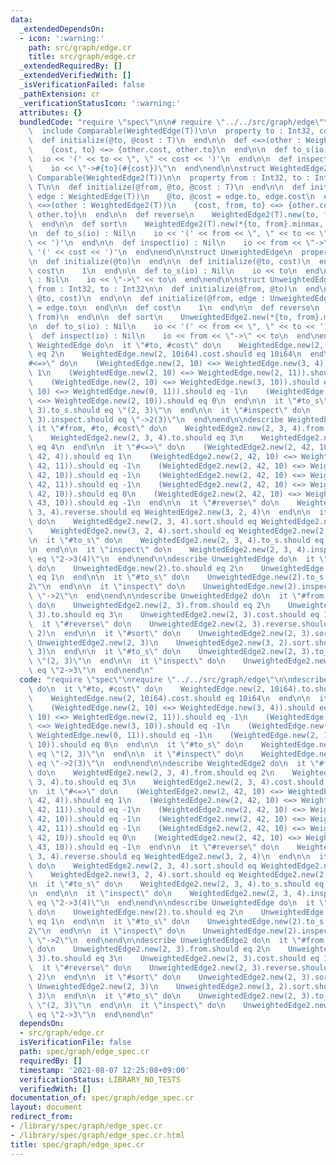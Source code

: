 ```yaml
---
data:
  _extendedDependsOn:
  - icon: ':warning:'
    path: src/graph/edge.cr
    title: src/graph/edge.cr
  _extendedRequiredBy: []
  _extendedVerifiedWith: []
  _isVerificationFailed: false
  _pathExtension: cr
  _verificationStatusIcon: ':warning:'
  attributes: {}
  bundledCode: "require \"spec\"\n\n# require \"../../src/graph/edge\"\nstruct WeightedEdge(T)\n\
    \  include Comparable(WeightedEdge(T))\n\n  property to : Int32, cost : T\n\n\
    \  def initialize(@to, @cost : T)\n  end\n\n  def <=>(other : WeightedEdge(T))\n\
    \    {cost, to} <=> {other.cost, other.to}\n  end\n\n  def to_s(io) : Nil\n  \
    \  io << '(' << to << \", \" << cost << ')'\n  end\n\n  def inspect(io) : Nil\n\
    \    io << \"->#{to}(#{cost})\"\n  end\nend\n\nstruct WeightedEdge2(T)\n  include\
    \ Comparable(WeightedEdge2(T))\n\n  property from : Int32, to : Int32, cost :\
    \ T\n\n  def initialize(@from, @to, @cost : T)\n  end\n\n  def initialize(@from,\
    \ edge : WeightedEdge(T))\n    @to, @cost = edge.to, edge.cost\n  end\n\n  def\
    \ <=>(other : WeightedEdge2(T))\n    {cost, from, to} <=> {other.cost, other.from,\
    \ other.to}\n  end\n\n  def reverse\n    WeightedEdge2(T).new(to, from, cost)\n\
    \  end\n\n  def sort\n    WeightedEdge2(T).new(*{to, from}.minmax, cost)\n  end\n\
    \n  def to_s(io) : Nil\n    io << '(' << from << \", \" << to << \", \" << cost\
    \ << ')'\n  end\n\n  def inspect(io) : Nil\n    io << from << \"->\" << to <<\
    \ '(' << cost << ')'\n  end\nend\n\nstruct UnweightedEdge\n  property to : Int32\n\
    \n  def initialize(@to)\n  end\n\n  def initialize(@to, cost)\n  end\n\n  def\
    \ cost\n    1\n  end\n\n  def to_s(io) : Nil\n    io << to\n  end\n\n  def inspect(io)\
    \ : Nil\n    io << \"->\" << to\n  end\nend\n\nstruct UnweightedEdge2\n  property\
    \ from : Int32, to : Int32\n\n  def initialize(@from, @to)\n  end\n\n  def initialize(@from,\
    \ @to, cost)\n  end\n\n  def initialize(@from, edge : UnweightedEdge)\n    @to\
    \ = edge.to\n  end\n\n  def cost\n    1\n  end\n\n  def reverse\n    UnweightedEdge2.new(to,\
    \ from)\n  end\n\n  def sort\n    UnweightedEdge2.new(*{to, from}.minmax)\n  end\n\
    \n  def to_s(io) : Nil\n    io << '(' << from << \", \" << to << ')'\n  end\n\n\
    \  def inspect(io) : Nil\n    io << from << \"->\" << to\n  end\nend\n\ndescribe\
    \ WeightedEdge do\n  it \"#to, #cost\" do\n    WeightedEdge.new(2, 10i64).to.should\
    \ eq 2\n    WeightedEdge.new(2, 10i64).cost.should eq 10i64\n  end\n\n  it \"\
    #<=>\" do\n    (WeightedEdge.new(2, 10) <=> WeightedEdge.new(3, 4)).should eq\
    \ 1\n    (WeightedEdge.new(2, 10) <=> WeightedEdge.new(2, 11)).should eq -1\n\
    \    (WeightedEdge.new(2, 10) <=> WeightedEdge.new(3, 10)).should eq -1\n    (WeightedEdge.new(2,\
    \ 10) <=> WeightedEdge.new(0, 11)).should eq -1\n    (WeightedEdge.new(2, 10)\
    \ <=> WeightedEdge.new(2, 10)).should eq 0\n  end\n\n  it \"#to_s\" do\n    WeightedEdge.new(2,\
    \ 3).to_s.should eq \"(2, 3)\"\n  end\n\n  it \"#inspect\" do\n    WeightedEdge.new(2,\
    \ 3).inspect.should eq \"->2(3)\"\n  end\nend\n\ndescribe WeightedEdge2 do\n \
    \ it \"#from, #to, #cost\" do\n    WeightedEdge2.new(2, 3, 4).from.should eq 2\n\
    \    WeightedEdge2.new(2, 3, 4).to.should eq 3\n    WeightedEdge2.new(2, 3, 4).cost.should\
    \ eq 4\n  end\n\n  it \"#<=>\" do\n    (WeightedEdge2.new(2, 42, 10) <=> WeightedEdge2.new(3,\
    \ 42, 4)).should eq 1\n    (WeightedEdge2.new(2, 42, 10) <=> WeightedEdge2.new(2,\
    \ 42, 11)).should eq -1\n    (WeightedEdge2.new(2, 42, 10) <=> WeightedEdge2.new(3,\
    \ 42, 10)).should eq -1\n    (WeightedEdge2.new(2, 42, 10) <=> WeightedEdge2.new(0,\
    \ 42, 11)).should eq -1\n    (WeightedEdge2.new(2, 42, 10) <=> WeightedEdge2.new(2,\
    \ 42, 10)).should eq 0\n    (WeightedEdge2.new(2, 42, 10) <=> WeightedEdge2.new(2,\
    \ 43, 10)).should eq -1\n  end\n\n  it \"#reverse\" do\n    WeightedEdge2.new(2,\
    \ 3, 4).reverse.should eq WeightedEdge2.new(3, 2, 4)\n  end\n\n  it \"#sort\"\
    \ do\n    WeightedEdge2.new(2, 3, 4).sort.should eq WeightedEdge2.new(2, 3, 4)\n\
    \    WeightedEdge2.new(3, 2, 4).sort.should eq WeightedEdge2.new(2, 3, 4)\n  end\n\
    \n  it \"#to_s\" do\n    WeightedEdge2.new(2, 3, 4).to_s.should eq \"(2, 3, 4)\"\
    \n  end\n\n  it \"inspect\" do\n    WeightedEdge2.new(2, 3, 4).inspect.should\
    \ eq \"2->3(4)\"\n  end\nend\n\ndescribe UnweightedEdge do\n  it \"#to, #cost\"\
    \ do\n    UnweightedEdge.new(2).to.should eq 2\n    UnweightedEdge.new(2).cost.should\
    \ eq 1\n  end\n\n  it \"#to_s\" do\n    UnweightedEdge.new(2).to_s.should eq \"\
    2\"\n  end\n\n  it \"inspect\" do\n    UnweightedEdge.new(2).inspect.should eq\
    \ \"->2\"\n  end\nend\n\ndescribe UnweightedEdge2 do\n  it \"#from, #to, #cost\"\
    \ do\n    UnweightedEdge2.new(2, 3).from.should eq 2\n    UnweightedEdge2.new(2,\
    \ 3).to.should eq 3\n    UnweightedEdge2.new(2, 3).cost.should eq 1\n  end\n\n\
    \  it \"#reverse\" do\n    UnweightedEdge2.new(2, 3).reverse.should eq UnweightedEdge2.new(3,\
    \ 2)\n  end\n\n  it \"#sort\" do\n    UnweightedEdge2.new(2, 3).sort.should eq\
    \ UnweightedEdge2.new(2, 3)\n    UnweightedEdge2.new(3, 2).sort.should eq UnweightedEdge2.new(2,\
    \ 3)\n  end\n\n  it \"#to_s\" do\n    UnweightedEdge2.new(2, 3).to_s.should eq\
    \ \"(2, 3)\"\n  end\n\n  it \"inspect\" do\n    UnweightedEdge2.new(2, 3).inspect.should\
    \ eq \"2->3\"\n  end\nend\n"
  code: "require \"spec\"\nrequire \"../../src/graph/edge\"\n\ndescribe WeightedEdge\
    \ do\n  it \"#to, #cost\" do\n    WeightedEdge.new(2, 10i64).to.should eq 2\n\
    \    WeightedEdge.new(2, 10i64).cost.should eq 10i64\n  end\n\n  it \"#<=>\" do\n\
    \    (WeightedEdge.new(2, 10) <=> WeightedEdge.new(3, 4)).should eq 1\n    (WeightedEdge.new(2,\
    \ 10) <=> WeightedEdge.new(2, 11)).should eq -1\n    (WeightedEdge.new(2, 10)\
    \ <=> WeightedEdge.new(3, 10)).should eq -1\n    (WeightedEdge.new(2, 10) <=>\
    \ WeightedEdge.new(0, 11)).should eq -1\n    (WeightedEdge.new(2, 10) <=> WeightedEdge.new(2,\
    \ 10)).should eq 0\n  end\n\n  it \"#to_s\" do\n    WeightedEdge.new(2, 3).to_s.should\
    \ eq \"(2, 3)\"\n  end\n\n  it \"#inspect\" do\n    WeightedEdge.new(2, 3).inspect.should\
    \ eq \"->2(3)\"\n  end\nend\n\ndescribe WeightedEdge2 do\n  it \"#from, #to, #cost\"\
    \ do\n    WeightedEdge2.new(2, 3, 4).from.should eq 2\n    WeightedEdge2.new(2,\
    \ 3, 4).to.should eq 3\n    WeightedEdge2.new(2, 3, 4).cost.should eq 4\n  end\n\
    \n  it \"#<=>\" do\n    (WeightedEdge2.new(2, 42, 10) <=> WeightedEdge2.new(3,\
    \ 42, 4)).should eq 1\n    (WeightedEdge2.new(2, 42, 10) <=> WeightedEdge2.new(2,\
    \ 42, 11)).should eq -1\n    (WeightedEdge2.new(2, 42, 10) <=> WeightedEdge2.new(3,\
    \ 42, 10)).should eq -1\n    (WeightedEdge2.new(2, 42, 10) <=> WeightedEdge2.new(0,\
    \ 42, 11)).should eq -1\n    (WeightedEdge2.new(2, 42, 10) <=> WeightedEdge2.new(2,\
    \ 42, 10)).should eq 0\n    (WeightedEdge2.new(2, 42, 10) <=> WeightedEdge2.new(2,\
    \ 43, 10)).should eq -1\n  end\n\n  it \"#reverse\" do\n    WeightedEdge2.new(2,\
    \ 3, 4).reverse.should eq WeightedEdge2.new(3, 2, 4)\n  end\n\n  it \"#sort\"\
    \ do\n    WeightedEdge2.new(2, 3, 4).sort.should eq WeightedEdge2.new(2, 3, 4)\n\
    \    WeightedEdge2.new(3, 2, 4).sort.should eq WeightedEdge2.new(2, 3, 4)\n  end\n\
    \n  it \"#to_s\" do\n    WeightedEdge2.new(2, 3, 4).to_s.should eq \"(2, 3, 4)\"\
    \n  end\n\n  it \"inspect\" do\n    WeightedEdge2.new(2, 3, 4).inspect.should\
    \ eq \"2->3(4)\"\n  end\nend\n\ndescribe UnweightedEdge do\n  it \"#to, #cost\"\
    \ do\n    UnweightedEdge.new(2).to.should eq 2\n    UnweightedEdge.new(2).cost.should\
    \ eq 1\n  end\n\n  it \"#to_s\" do\n    UnweightedEdge.new(2).to_s.should eq \"\
    2\"\n  end\n\n  it \"inspect\" do\n    UnweightedEdge.new(2).inspect.should eq\
    \ \"->2\"\n  end\nend\n\ndescribe UnweightedEdge2 do\n  it \"#from, #to, #cost\"\
    \ do\n    UnweightedEdge2.new(2, 3).from.should eq 2\n    UnweightedEdge2.new(2,\
    \ 3).to.should eq 3\n    UnweightedEdge2.new(2, 3).cost.should eq 1\n  end\n\n\
    \  it \"#reverse\" do\n    UnweightedEdge2.new(2, 3).reverse.should eq UnweightedEdge2.new(3,\
    \ 2)\n  end\n\n  it \"#sort\" do\n    UnweightedEdge2.new(2, 3).sort.should eq\
    \ UnweightedEdge2.new(2, 3)\n    UnweightedEdge2.new(3, 2).sort.should eq UnweightedEdge2.new(2,\
    \ 3)\n  end\n\n  it \"#to_s\" do\n    UnweightedEdge2.new(2, 3).to_s.should eq\
    \ \"(2, 3)\"\n  end\n\n  it \"inspect\" do\n    UnweightedEdge2.new(2, 3).inspect.should\
    \ eq \"2->3\"\n  end\nend\n"
  dependsOn:
  - src/graph/edge.cr
  isVerificationFile: false
  path: spec/graph/edge_spec.cr
  requiredBy: []
  timestamp: '2021-08-07 12:25:08+09:00'
  verificationStatus: LIBRARY_NO_TESTS
  verifiedWith: []
documentation_of: spec/graph/edge_spec.cr
layout: document
redirect_from:
- /library/spec/graph/edge_spec.cr
- /library/spec/graph/edge_spec.cr.html
title: spec/graph/edge_spec.cr
---
```


